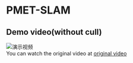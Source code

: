 # PMET-SLAM
## Demo video(without cull)
![演示视频](https://github.com/atat1010/code/blob/main/demo.gif)  
You can watch the original video at [original video](demo.mp4)
